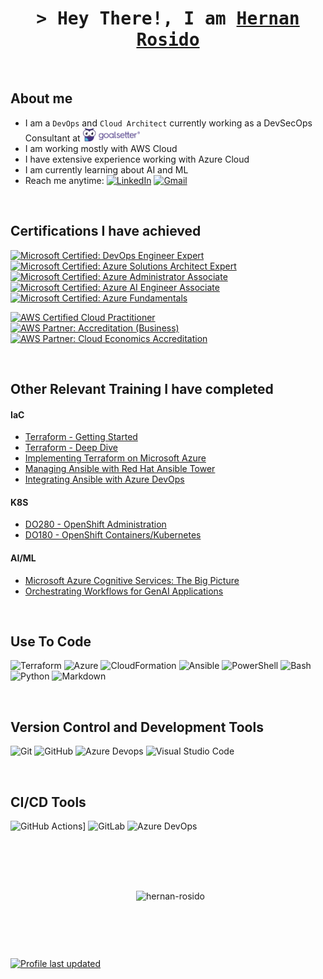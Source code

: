 <!-- Intro  -->
<h1 align="center">
        <samp>> Hey There!, I am
                <b><a target="_blank" href="https://linkedin.com/in/hernanrosido">Hernan Rosido</a></b>
        </samp>
</h1>


<!--
<p align="center">
 <a href="https://www.odisor.tech" target="blank">
  <img src="https://img.shields.io/badge/Portfolio-DC143C?style=for-the-badge&logo=medium&logoColor=white" alt="odisor" />
 </a>
 <a href="https://linkedin.com/in/odisor" target="_blank">
  <img src="https://img.shields.io/badge/LinkedIn-0077B5?style=for-the-badge&logo=linkedin&logoColor=white" alt="odisor"/>
 </a>
 <a href="https://dev.to/odisor" target="_blank">
  <img src="https://img.shields.io/badge/dev.to-0A0A0A?style=for-the-badge&logo=dev.to&logoColor=white" alt="odisor" />
 </a>
 <a href="https://twitter.com/odisor" target="_blank">
  <img src="https://img.shields.io/badge/Twitter-1DA1F2?style=for-the-badge&logo=twitter&logoColor=white" />
 </a>
 <a href="https://youtube.com/channel/UCtfN-qWwLskhz2Y_dzxC69Q" target="_blank">
  <img src="https://img.shields.io/badge/YouTube-FF0000?&style=for-the-badge&logo=YouTube&logoColor=white" alt="odisor"  />
  </a> 
</p>
-->

<br />


## About me
 - I am a `DevOps` and `Cloud Architect` currently working as a DevSecOps Consultant at <img src="gs-logo.svg" alt="Alt text" style="width:19%; height:auto;"> 
 - I am working mostly with AWS Cloud
 - I have extensive experience working with Azure Cloud
 - I am currently learning about AI and ML
 - Reach me anytime: [![LinkedIn](https://img.shields.io/badge/linkedin-0077B5?logo=linkedin&logoColor=white&style=flat)](https://linkedin.com/in/odisor)
[![Gmail](https://img.shields.io/badge/Gmail-D14836?logo=gmail&logoColor=white&style=flat)](mailto:odisor@gmail.com?subject=[GitHub]%20Contact)


<br>

## Certifications I have achieved

[![Microsoft Certified: DevOps Engineer Expert](https://images.credly.com/size/110x110/images/c3ab66f8-5d59-4afa-a6c2-0ba30a1989ca/CERT-Expert-DevOps-Engineer-600x600.png)](https://learn.microsoft.com/api/credentials/share/en-us/odisor/3C9ECF02C2713FB7?sharingId=BBFD841943B214B "Microsoft Certified: DevOps Engineer Expert")
[![Microsoft Certified: Azure Solutions Architect Expert](https://images.credly.com/size/110x110/images/987adb7e-49be-4e24-b67e-55986bd3fe66/azure-solutions-architect-expert-600x600.png)](https://learn.microsoft.com/api/credentials/share/en-us/odisor/23D42E6BE7612F28?sharingId=BBFD841943B214B "Microsoft Certified: Azure Solutions Architect Expert")
[![Microsoft Certified: Azure Administrator Associate](https://images.credly.com/size/110x110/images/336eebfc-0ac3-4553-9a67-b402f491f185/azure-administrator-associate-600x600.png)](https://learn.microsoft.com/api/credentials/share/en-us/odisor/926CA528FFA52C17?sharingId=BBFD841943B214B "Microsoft Certified: Azure Administrator Associate")
[![Microsoft Certified: Azure AI Engineer Associate](https://images.credly.com/size/110x110/images/61f56aa4-16fd-403c-90bc-1d90dba1fa99/image.png)](https://learn.microsoft.com/api/credentials/share/en-us/odisor/5DEF3B252A9E742F?sharingId=BBFD841943B214B "Microsoft Certified: Azure AI Engineer Associate")
[![Microsoft Certified: Azure Fundamentals](https://images.credly.com/size/110x110/images/be8fcaeb-c769-4858-b567-ffaaa73ce8cf/image.png)](https://learn.microsoft.com/api/credentials/share/en-us/odisor/A2D4BC371876B4B0?sharingId=BBFD841943B214B "Microsoft Certified: Azure Fundamentals")

[![AWS Certified Cloud Practitioner](https://images.credly.com/size/110x110/images/00634f82-b07f-4bbd-a6bb-53de397fc3a6/image.png)](https://www.credly.com/badges/6571dcec-2a0b-416e-a130-10c42a67517a "AWS Certified Cloud Practitioner")
[![AWS Partner: Accreditation (Business)](https://images.credly.com/size/110x110/images/7b2c708c-a3e1-4c7f-985c-b6b62a5b1db8/image.png)](https://www.credly.com/badges/9957cc35-2fba-4bcc-9205-8d0d8484a828 "AWS Partner: Accreditation (Business)")
[![AWS Partner: Cloud Economics Accreditation](https://images.credly.com/size/110x110/images/5749832b-21b7-47f9-9ad4-b2fef13d0454/blob)](https://www.credly.com/badges/0b45d5db-5cf7-4d1e-aee5-305ca5975ae8 "AWS Partner: Cloud Economics Accreditation")


<br>


## Other Relevant Training I have completed

#### IaC
- [Terraform - Getting Started](https://app.pluralsight.com/achievements/share/5efd2cac-e6f9-4ee5-9643-f50de1aeb4ed)
- [Terraform - Deep Dive](https://app.pluralsight.com/achievements/share/53c77b8c-d417-434d-a880-2cee88657794)
- [Implementing Terraform on Microsoft Azure](https://app.pluralsight.com/achievements/share/4b10a75b-4122-4e44-a61b-77d02bfce906)
- [Managing Ansible with Red Hat Ansible Tower](https://app.pluralsight.com/achievements/share/e92b0c07-5fe5-4a46-ba50-6ff51dcbf633)
- [Integrating Ansible with Azure DevOps](https://app.pluralsight.com/achievements/share/2f8f651a-6ce1-434a-8752-c0d3235b2472)

#### K8S
- [DO280 - OpenShift Administration](https://drive.google.com/file/d/1IVVBMC7J_cyO7Alov5tZGFNYojpmEQxs/view?usp=share_link)
- [DO180 - OpenShift  Containers/Kubernetes](https://drive.google.com/file/d/1oFqynP_lIzKrffx8DR098QXxyRRtiUlc/view?usp=share_link)

#### AI/ML
- [Microsoft Azure Cognitive Services: The Big Picture](https://app.pluralsight.com/achievements/share/c6967c81-2dcd-4bca-aaed-5c6de45485f7)
- [Orchestrating Workflows for GenAI Applications](https://learn.deeplearning.ai/accomplishments/37046d0e-319d-43ea-a5a4-c6bbf2238e74?usp=sharing)

<br>


## Use To Code
<p>
  <img alt="Terraform" src="https://img.shields.io/badge/Terraform-623CE4?style=flate&logo=Terraform&logoColor=white" />
  <img alt="Azure" src="https://img.shields.io/badge/ARM%20Templates-0089D6?style=flate&logo=Microsoft%20Azure&logoColor=white" />
  <img alt="CloudFormation" src="https://img.shields.io/badge/CloudFormation-EC2025?style=flat&logo=AWSCloudFormation&logoColor=white" />
  <img alt="Ansible" src="https://img.shields.io/badge/Ansible-FF0000?style=flate&logo=Ansible&logoColor=white" />
  <img alt="PowerShell" src="https://img.shields.io/badge/PowerShell-1A1A1A?style=flate&logo=PowerShell&logoColor=white" />
  <img alt="Bash" src="https://img.shields.io/badge/Bash-4EAA25?style=flate&logo=GNU%20Bash&logoColor=white" />
  <img alt="Python" src="https://img.shields.io/badge/Python-3776AB?style=flat&logo=Python&logoColor=white" />
  <img alt="Markdown" src="https://img.shields.io/badge/Markdown-000000?style=flate&logo=markdown&logoColor=white" />
</p>

<br>

## Version Control and Development Tools
<p>
  <img alt="Git" src="https://img.shields.io/badge/Git-F05032?logo=git&logoColor=white&style=flat" />
  <img alt="GitHub" src="https://img.shields.io/badge/GitHub-181717?logo=github&logoColor=white&style=flat" />
  <img alt="Azure Devops" src="https://img.shields.io/badge/Azure DevOps-0078D7?logo=azure+devops&logoColor=white&style=flat" />
  <img alt="Visual Studio Code" src="https://img.shields.io/badge/Visual Studio Code-007ACC?logo=visual+studio+code&logoColor=white&style=flat" />
</p>

<br>

## CI/CD Tools
<p>
  <img alt="GitHub Actions]" src="https://img.shields.io/badge/GitHub%20Actions-2088FF?style=flat&logo=githubactions&logoColor=white" />
  <img alt="GitLab" src="https://img.shields.io/badge/GitLab-1F1E24?style=flat&logo=GitLab&logoColor=orange" />
  <img alt="Azure DevOps" src="https://img.shields.io/badge/Azure%20Pipelines-2560E0?style=flate&logo=Azure%20Pipelines&logoColor=white" />
</p>

<br>

<br><br>
<div align="center">
 <div>
   <p>&nbsp;
     <img align="center" src="https://streak-stats.demolab.com?user=odisor&theme=highcontrast&card_width=480" alt="hernan-rosido" />
   </p>
  </div>
 </div>
<br><h2></h2><br>

[![Profile last updated](https://img.shields.io/github/last-commit/odisor/odisor/master?label=Last%20updated&style=flat)](https://github.com/odisor/odisor/commits)

